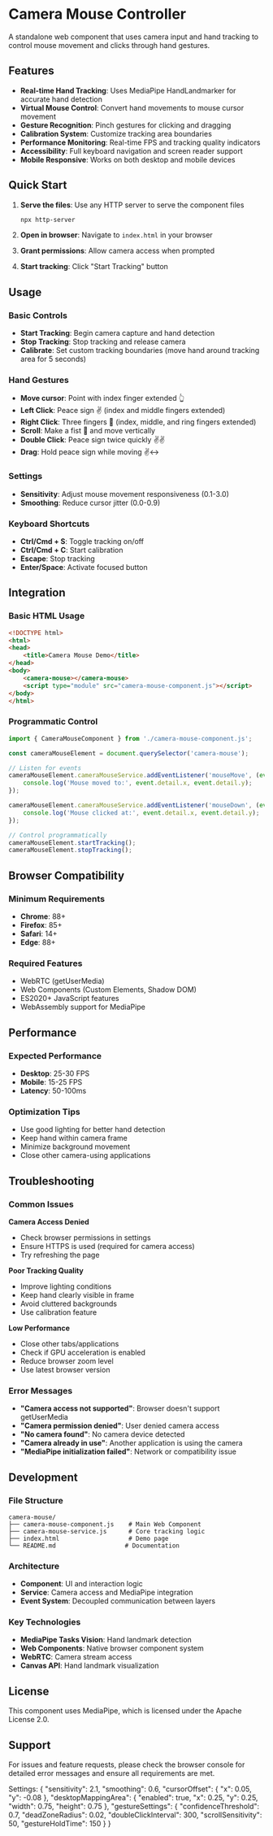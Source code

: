 # Camera Mouse Controller

A standalone web component that uses camera input and hand tracking to control mouse movement and clicks through hand gestures.

## Features

- **Real-time Hand Tracking**: Uses MediaPipe HandLandmarker for accurate hand detection
- **Virtual Mouse Control**: Convert hand movements to mouse cursor movement
- **Gesture Recognition**: Pinch gestures for clicking and dragging
- **Calibration System**: Customize tracking area boundaries
- **Performance Monitoring**: Real-time FPS and tracking quality indicators
- **Accessibility**: Full keyboard navigation and screen reader support
- **Mobile Responsive**: Works on both desktop and mobile devices

## Quick Start

1. **Serve the files**: Use any HTTP server to serve the component files
   ```bash
   npx http-server
   ```

2. **Open in browser**: Navigate to `index.html` in your browser

3. **Grant permissions**: Allow camera access when prompted

4. **Start tracking**: Click "Start Tracking" button

## Usage

### Basic Controls
- **Start Tracking**: Begin camera capture and hand detection
- **Stop Tracking**: Stop tracking and release camera
- **Calibrate**: Set custom tracking boundaries (move hand around tracking area for 5 seconds)

### Hand Gestures
- **Move cursor**: Point with index finger extended 👆
- **Left Click**: Peace sign ✌️ (index and middle fingers extended)
- **Right Click**: Three fingers 🖖 (index, middle, and ring fingers extended)
- **Scroll**: Make a fist 👊 and move vertically
- **Double Click**: Peace sign twice quickly ✌️✌️
- **Drag**: Hold peace sign while moving ✌️↔️

### Settings
- **Sensitivity**: Adjust mouse movement responsiveness (0.1-3.0)
- **Smoothing**: Reduce cursor jitter (0.0-0.9)

### Keyboard Shortcuts
- **Ctrl/Cmd + S**: Toggle tracking on/off
- **Ctrl/Cmd + C**: Start calibration
- **Escape**: Stop tracking
- **Enter/Space**: Activate focused button

## Integration

### Basic HTML Usage
```html
<!DOCTYPE html>
<html>
<head>
    <title>Camera Mouse Demo</title>
</head>
<body>
    <camera-mouse></camera-mouse>
    <script type="module" src="camera-mouse-component.js"></script>
</body>
</html>
```

### Programmatic Control
```javascript
import { CameraMouseComponent } from './camera-mouse-component.js';

const cameraMouseElement = document.querySelector('camera-mouse');

// Listen for events
cameraMouseElement.cameraMouseService.addEventListener('mouseMove', (event) => {
    console.log('Mouse moved to:', event.detail.x, event.detail.y);
});

cameraMouseElement.cameraMouseService.addEventListener('mouseDown', (event) => {
    console.log('Mouse clicked at:', event.detail.x, event.detail.y);
});

// Control programmatically
cameraMouseElement.startTracking();
cameraMouseElement.stopTracking();
```

## Browser Compatibility

### Minimum Requirements
- **Chrome**: 88+
- **Firefox**: 85+
- **Safari**: 14+
- **Edge**: 88+

### Required Features
- WebRTC (getUserMedia)
- Web Components (Custom Elements, Shadow DOM)
- ES2020+ JavaScript features
- WebAssembly support for MediaPipe

## Performance

### Expected Performance
- **Desktop**: 25-30 FPS
- **Mobile**: 15-25 FPS
- **Latency**: 50-100ms

### Optimization Tips
- Use good lighting for better hand detection
- Keep hand within camera frame
- Minimize background movement
- Close other camera-using applications

## Troubleshooting

### Common Issues

**Camera Access Denied**
- Check browser permissions in settings
- Ensure HTTPS is used (required for camera access)
- Try refreshing the page

**Poor Tracking Quality**
- Improve lighting conditions
- Keep hand clearly visible in frame
- Avoid cluttered backgrounds
- Use calibration feature

**Low Performance**
- Close other tabs/applications
- Check if GPU acceleration is enabled
- Reduce browser zoom level
- Use latest browser version

### Error Messages

- **"Camera access not supported"**: Browser doesn't support getUserMedia
- **"Camera permission denied"**: User denied camera access
- **"No camera found"**: No camera device detected
- **"Camera already in use"**: Another application is using the camera
- **"MediaPipe initialization failed"**: Network or compatibility issue

## Development

### File Structure
```
camera-mouse/
├── camera-mouse-component.js    # Main Web Component
├── camera-mouse-service.js      # Core tracking logic
├── index.html                   # Demo page
└── README.md                   # Documentation
```

### Architecture
- **Component**: UI and interaction logic
- **Service**: Camera access and MediaPipe integration
- **Event System**: Decoupled communication between layers

### Key Technologies
- **MediaPipe Tasks Vision**: Hand landmark detection
- **Web Components**: Native browser component system
- **WebRTC**: Camera stream access
- **Canvas API**: Hand landmark visualization

## License

This component uses MediaPipe, which is licensed under the Apache License 2.0.

## Support

For issues and feature requests, please check the browser console for detailed error messages and ensure all requirements are met.

Settings:
{
  "sensitivity": 2.1,
  "smoothing": 0.6,
  "cursorOffset": {
    "x": 0.05,
    "y": -0.08
  },
  "desktopMappingArea": {
    "enabled": true,
    "x": 0.25,
    "y": 0.25,
    "width": 0.75,
    "height": 0.75
  },
  "gestureSettings": {
    "confidenceThreshold": 0.7,
    "deadZoneRadius": 0.02,
    "doubleClickInterval": 300,
    "scrollSensitivity": 50,
    "gestureHoldTime": 150
  }
}